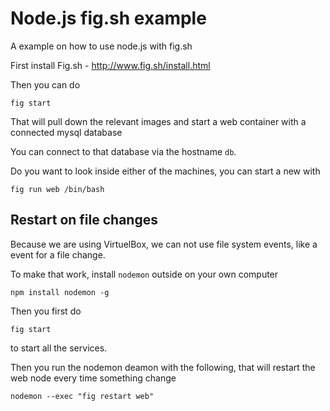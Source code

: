 # Node.js fig.sh example

A example on how to use node.js with fig.sh

First install Fig.sh - 
http://www.fig.sh/install.html

Then you can do
```
fig start
```

That will pull down the relevant images and start a web container with a connected mysql database

You can connect to that database via the hostname `db`.

Do you want to look inside either of the machines, you can start a new with
```
fig run web /bin/bash
```

## Restart on file changes

Because we are using VirtuelBox, we can not use file system events, like a event for a file change.

To make that work, install `nodemon` outside on your own computer
```
npm install nodemon -g
```

Then you first do
```
fig start
```
to start all the services.

Then you run the nodemon deamon with the following, that will restart the web node every time something change
```
nodemon --exec "fig restart web"
